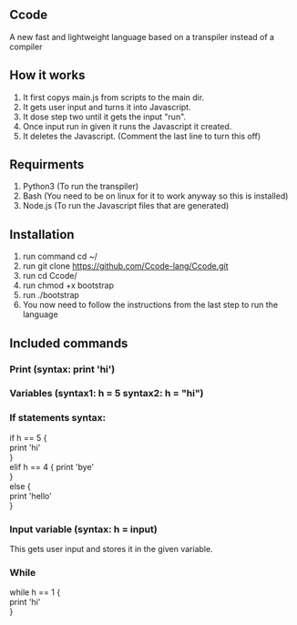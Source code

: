 ## Ccode
A new fast and lightweight language based on a transpiler instead of a compiler

## How it works
1. It first copys main.js from scripts to the main dir.
2. It gets user input and turns it into Javascript.
3. It dose step two until it gets the input "run".
4. Once input run in given it runs the Javascript it created.
5. It deletes the Javascript. (Comment the last line to turn this off)


## Requirments
1. Python3 (To run the transpiler)
2. Bash (You need to be on linux for it to work anyway so this is installed)
3. Node.js (To run the Javascript files that are generated)


## Installation
1. run command cd ~/
2. run git clone https://github.com/Ccode-lang/Ccode.git
3. run cd Ccode/
4. run chmod +x bootstrap
5. run ./bootstrap
6. You now need to follow the instructions from the last step to run the language


## Included commands
### Print (syntax: print 'hi')
### Variables (syntax1: h = 5 syntax2: h = "hi")
### If statements syntax: 
if h == 5 {  
print 'hi'  
}  
elif h == 4 {
print 'bye'  
}  
else {  
print 'hello'  
}  
### Input variable (syntax: h = input)
This gets user input and stores it in the given variable.
### While
while h == 1 {  
print 'hi'  
}  
